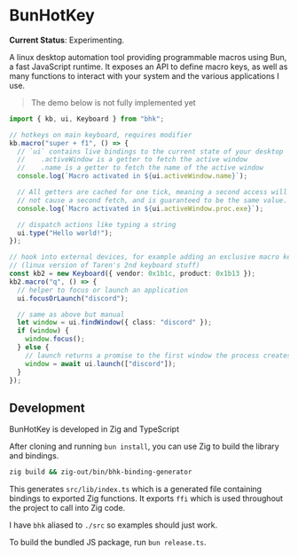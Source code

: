 # BunHotKey

**Current Status**: Experimenting.

A linux desktop automation tool providing programmable macros using Bun, a fast JavaScript runtime. It exposes an API to define macro keys, as well as many functions to interact with your system and the various applications I use.

> The demo below is not fully implemented yet

```ts
import { kb, ui, Keyboard } from "bhk";

// hotkeys on main keyboard, requires modifier
kb.macro("super + f1", () => {
  // `ui` contains live bindings to the current state of your desktop
  //    .activeWindow is a getter to fetch the active window
  //    .name is a getter to fetch the name of the active window
  console.log(`Macro activated in ${ui.activeWindow.name}`);

  // All getters are cached for one tick, meaning a second access will
  // not cause a second fetch, and is guaranteed to be the same value.
  console.log(`Macro activated in ${ui.activeWindow.proc.exe}`);

  // dispatch actions like typing a string
  ui.type("Hello world!");
});

// hook into external devices, for example adding an exclusive macro keyboard
// (linux version of Taren's 2nd keyboard stuff)
const kb2 = new Keyboard({ vendor: 0x1b1c, product: 0x1b13 });
kb2.macro("q", () => {
  // helper to focus or launch an application
  ui.focusOrLaunch("discord");

  // same as above but manual
  let window = ui.findWindow({ class: "discord" });
  if (window) {
    window.focus();
  } else {
    // launch returns a promise to the first window the process creates
    window = await ui.launch(["discord"]);
  }
});
```

## Development

BunHotKey is developed in Zig and TypeScript

After cloning and running `bun install`, you can use Zig to build the library and bindings.

```sh
zig build && zig-out/bin/bhk-binding-generator
```

This generates `src/lib/index.ts` which is a generated file containing bindings to exported Zig functions. It exports `ffi` which is used throughout the project to call into Zig code.

I have `bhk` aliased to `./src` so examples should just work.

To build the bundled JS package, run `bun release.ts`.
